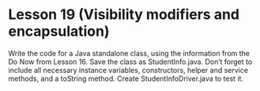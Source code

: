 # Lesson 19 (Visibility modifiers and encapsulation)

Write the code for a Java standalone class, using the information from the Do Now from Lesson 16. Save the class as StudentInfo.java. Don’t forget to include all necessary instance variables, constructors, helper and service methods, and a toString method. Create StudentInfoDriver.java to test it.
